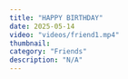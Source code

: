 ```yaml
---
title: "HAPPY BIRTHDAY"
date: 2025-05-14
video: "videos/friend1.mp4"
thumbnail: 
category: "Friends"
description: "N/A"
---
```



